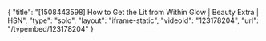 {
    "title": "[1508443598] How to Get the Lit from Within Glow | Beauty Extra | HSN",
    "type": "solo",
    "layout": "iframe-static",
    "videoId": "123178204",
    "url": "\/tvpembed\/123178204"
}